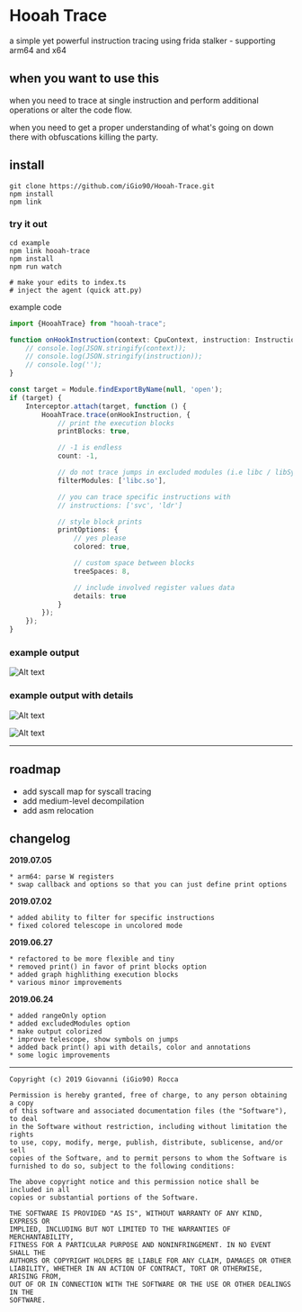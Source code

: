 # Hooah Trace

a simple yet powerful instruction tracing using frida stalker - supporting arm64 and x64

## when you want to use this
when you need to trace at single instruction and perform additional operations or alter the code flow.

when you need to get a proper understanding of what's going on down there with obfuscations killing the party.


## install

```$xslt
git clone https://github.com/iGio90/Hooah-Trace.git
npm install
npm link
```

### try it out
```$xslt
cd example
npm link hooah-trace
npm install
npm run watch

# make your edits to index.ts
# inject the agent (quick att.py)
```

example code
```typescript
import {HooahTrace} from "hooah-trace";

function onHookInstruction(context: CpuContext, instruction: Instruction) {
    // console.log(JSON.stringify(context));
    // console.log(JSON.stringify(instruction));
    // console.log('');
}

const target = Module.findExportByName(null, 'open');
if (target) {
    Interceptor.attach(target, function () {
        HooahTrace.trace(onHookInstruction, {
            // print the execution blocks
            printBlocks: true,

            // -1 is endless
            count: -1,

            // do not trace jumps in excluded modules (i.e libc / libSystem)
            filterModules: ['libc.so'],

            // you can trace specific instructions with
            // instructions: ['svc', 'ldr']

            // style block prints
            printOptions: {
                // yes please
                colored: true,

                // custom space between blocks
                treeSpaces: 8,

                // include involved register values data
                details: true
            }
        });
    });
}
```

### example output
![Alt text](https://i.ibb.co/f0ghyFm/3.png "HooahTrace 3")

### example output with details
![Alt text](https://i.ibb.co/z6FWC9p/1.png "HooahTrace 1")

![Alt text](https://i.ibb.co/PW3K41S/2.png "HooahTrace 2")


---
## roadmap
* add syscall map for syscall tracing
* add medium-level decompilation
* add asm relocation

## changelog

**2019.07.05**
```
* arm64: parse W registers
* swap callback and options so that you can just define print options
```
**2019.07.02**
```
* added ability to filter for specific instructions
* fixed colored telescope in uncolored mode
```
**2019.06.27**
```
* refactored to be more flexible and tiny
* removed print() in favor of print blocks option
* added graph highlithing execution blocks
* various minor improvements
```
**2019.06.24**
```
* added rangeOnly option
* added excludedModules option
* make output colorized
* improve telescope, show symbols on jumps
* added back print() api with details, color and annotations
* some logic improvements
```

---

```
Copyright (c) 2019 Giovanni (iGio90) Rocca

Permission is hereby granted, free of charge, to any person obtaining a copy
of this software and associated documentation files (the "Software"), to deal
in the Software without restriction, including without limitation the rights
to use, copy, modify, merge, publish, distribute, sublicense, and/or sell
copies of the Software, and to permit persons to whom the Software is
furnished to do so, subject to the following conditions:

The above copyright notice and this permission notice shall be included in all
copies or substantial portions of the Software.

THE SOFTWARE IS PROVIDED "AS IS", WITHOUT WARRANTY OF ANY KIND, EXPRESS OR
IMPLIED, INCLUDING BUT NOT LIMITED TO THE WARRANTIES OF MERCHANTABILITY,
FITNESS FOR A PARTICULAR PURPOSE AND NONINFRINGEMENT. IN NO EVENT SHALL THE
AUTHORS OR COPYRIGHT HOLDERS BE LIABLE FOR ANY CLAIM, DAMAGES OR OTHER
LIABILITY, WHETHER IN AN ACTION OF CONTRACT, TORT OR OTHERWISE, ARISING FROM,
OUT OF OR IN CONNECTION WITH THE SOFTWARE OR THE USE OR OTHER DEALINGS IN THE
SOFTWARE.
```
